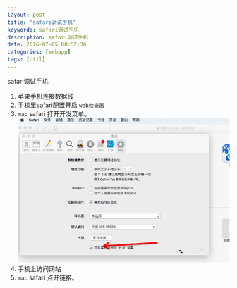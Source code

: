 ```yaml
---
layout: post
title: "safari调试手机"
keywords: safari调试手机 
description: safari调试手机
date: 2016-07-05 08:52:36
categories: [webapp]
tags: [util]
---
```


 safari调试手机
 
 1. 苹果手机连接数据线
 2. 手机里safari配置开启 `web检查器`
 3. `mac` safari 打开开发菜单。
 ![显示开发](/assets/img/safari-dev.png)
 4. 手机上访问网站
 5. `mac` safari 点开链接。






